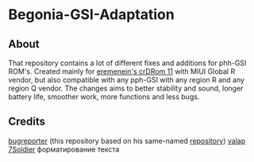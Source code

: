 # Begonia-GSI-Adaptation

## About
That repository contains a lot of different fixes and additions for phh-GSI ROM's. Created mainly for [eremenein's crDRom 11](https://github.com/eremitein/treble-patches/wiki/crDRom11-Project) with MIUI Global R vendor, but also compatible with any pph-GSI with any region R and any region Q vendor. The changes aims to better stability and sound, longer battery life, smoother work, more functions and less bugs.

## Credits
[bugreporter](https://github.com/bugreportion) (this repository based on his same-named [repository](https://github.com/bugreportion/begonia-gsi-adaptation))
[valap](https://github.com/TTTT555)
[7Soldier](https://github.com/7Soldier)
форматирование текста
